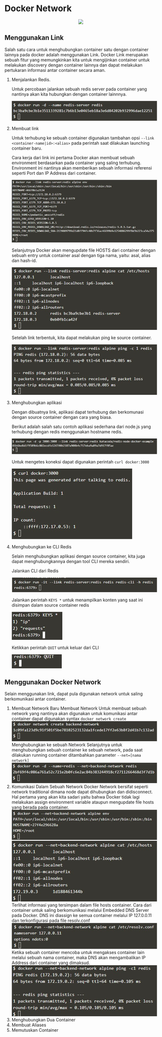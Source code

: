 # Docker Network

<p align="center">
  <img src="https://www.docker.com/sites/default/files/social/docker_facebook_share.png"/>
</p>

## Menggunakan Link

Salah satu cara untuk menghubungkan container satu dengan container lainnya pada docker adalah menggunakan Link. Docker Link merupakan sebuah fitur yang memungkinkan kita untuk mengijinkan container untuk melakukan discovery dengan container lainnya dan dapat melakukan pertukaran informasi antar container secara aman.

1. Menjalankan Redis.

	Untuk percobaan jalankan sebuah redis server pada container yang nantinya akan kita hubungkan dengan container lainnnya.
	
	![01](link/ss1.jpg)

2. Membuat link
	
	Untuk terhubung ke sebuah container digunakan tambahan opsi  `--link <container-name|id>:<alias>` pada perintah saat dilakukan launching container baru.

	Cara kerja dari link ini pertama Docker akan membuat sebuah environment berdasarkan pada container yang saling terhubung. Environment ini nantinya akan memberikan sebuah informasi referensi seperti Port dan IP Address dari container.

	![02](link/ss2.jpg)

	Selanjutnya Docker akan mengupdate file HOSTS dari container dengan sebuah entry untuk container asal dengan tiga nama, yaitu: asal, alias dan hash-id.

	![03](link/ss3.jpg)

	Setelah link terbentuk, kita dapat melakukan ping ke source container.

	![04](link/ss4.jpg)

3. Menghubungkan aplikasi

	Dengan dibuatnya link, aplikasi dapat terhubung dan berkomunasi dengan source container dengan cara yang biasa.

	Berikut adalah salah satu contoh aplikasi sederhana dari node.js yang terhubung dengan redis menggunakan hostname redis.

	![05](link/ss5.jpg)

	Untuk mengetes koneksi dapat digunakan perintah `curl docker:3000`

	![06](link/ss6.jpg)

4. Menghubungkan ke CLI Redis

	Selain menghubungkan aplikasi dengan source container, kita juga dapat menghubungkannya dengan tool CLI mereka sendiri.

	Jalankan CLI dari Redis

	![07](link/ss7.jpg)

	Jalankan perintah `KEYS *` untuk menampilkan konten yang saat ini disimpan dalam source container redis

	![08](link/ss8.jpg)

	Ketikkan perintah `QUIT` untuk keluar dari CLI

	![09](link/ss9.jpg)

## Menggunakan Docker Network  
Selain menggunakan link, dapat pula digunakan network untuk saling berkomunikasi antar container.
1. Membuat Network Baru
	Membuat Network
	Untuk membuat sebuah network yang nantinya akan digunakan untuk komunikasi antar container dapat digunakan syntax `docker network create`
	![01](network/ss1.jpg)
	Menghubungkan ke sebuah Network
	Selanjutnya untuk menghubungkan sebuah container ke sebuah network, pada saat dilakukan running container ditambahkan parameter `--net=[nama network]`
	![02](network/ss2.jpg)
2. Komunikasi Dalam Sebuah Network
	Docker Network bersifat seperti network traditional dimana node dapat dihubungkan dan didisconnect.
	Hal pertama yang akan kita sadari yaitu bahwa Docker tidak lagi melakukan assign environment variable ataupun mengupdate file hosts yang berada pada container.
	![03](network/ss3.jpg)
	![04](network/ss4.jpg)
	Terlihat informasi yang tersimpan dalam file hosts container.
	Cara dari container untuk saling berkomunikasi melalui Embedded DNS Server pada Docker.  DNS ini diassign ke semua container melalui IP 127.0.0.11 dan terkonfigurasi pada file resolv.conf
	![05](network/ss5.jpg)
	Ketika sebuah container mencoba untuk mengakses container lain melalui sebuah nama container, maka DNS akan mengambalikan IP Address dari container yang dimaksud.
	![06](network/ss6.jpg)
3. Menghubungkan Dua Container
4. Membuat Aliases
5. Memutuskan Container

